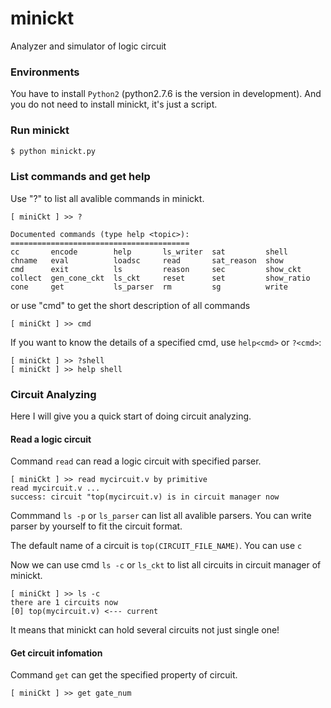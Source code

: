 minickt
=======

Analyzer and simulator of logic circuit

### Environments

You have to install `Python2` (python2.7.6 is the version in development).
And you do not need to install minickt, it's just a script.

### Run minickt

```sh
$ python minickt.py 
```

### List commands and get help

Use "?" to list all avalible commands in minickt.

```
[ miniCkt ] >> ?

Documented commands (type help <topic>):
========================================
cc       encode        help       ls_writer  sat         shell     
chname   eval          loadsc     read       sat_reason  show      
cmd      exit          ls         reason     sec         show_ckt  
collect  gen_cone_ckt  ls_ckt     reset      set         show_ratio
cone     get           ls_parser  rm         sg          write
```

or use "cmd" to get the short description of all commands

```
[ miniCkt ] >> cmd
```

If you want to know the details of a specified cmd, use `help<cmd>` or `?<cmd>`:

```
[ miniCkt ] >> ?shell
[ miniCkt ] >> help shell
```

### Circuit Analyzing

Here I will give you a quick start of doing circuit analyzing.

#### Read a logic circuit

Command `read` can read a logic circuit with specified parser.

```
[ miniCkt ] >> read mycircuit.v by primitive
read mycircuit.v ...
success: circuit "top(mycircuit.v) is in circuit manager now
```

Commmand `ls -p` or `ls_parser` can list all avalible parsers.
You can write parser by yourself to fit the circuit format.

The default name of a circuit is `top(CIRCUIT_FILE_NAME)`.
You can use `c`

Now we can use cmd `ls -c` or `ls_ckt` to list all circuits in circuit manager of minickt.

```
[ miniCkt ] >> ls -c
there are 1 circuits now
[0] top(mycircuit.v) <--- current
```

It means that minickt can hold several circuits not just single one!

#### Get circuit infomation

Command `get` can get the specified property of circuit.

```
[ miniCkt ] >> get gate_num
```






